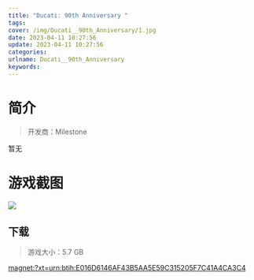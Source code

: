 ```yaml
---
title: "Ducati: 90th Anniversary "
tags: 
cover: /img/Ducati__90th_Anniversary/1.jpg
date: 2023-04-11 10:27:56
update: 2023-04-11 10:27:56
categories: 
urlname: Ducati__90th_Anniversary
keywords: 
---
```

# 简介

> 开发商：Milestone

暂无

# 游戏截图

![](/img/Ducati__90th_Anniversary/2.jpg)


## 下载

> 游戏大小：5.7 GB

[magnet:?xt=urn:btih:E016D6146AF43B5AA5E59C315205F7C41A4CA3C4](magnet:?xt=urn:btih:E016D6146AF43B5AA5E59C315205F7C41A4CA3C4)